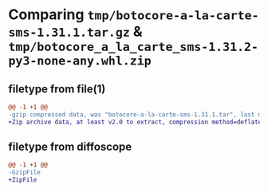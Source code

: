 # Comparing `tmp/botocore-a-la-carte-sms-1.31.1.tar.gz` & `tmp/botocore_a_la_carte_sms-1.31.2-py3-none-any.whl.zip`

## filetype from file(1)

```diff
@@ -1 +1 @@
-gzip compressed data, was "botocore-a-la-carte-sms-1.31.1.tar", last modified: Sat Jul  8 01:42:38 2023, max compression
+Zip archive data, at least v2.0 to extract, compression method=deflate
```

## filetype from diffoscope

```diff
@@ -1 +1 @@
-GzipFile
+ZipFile
```

